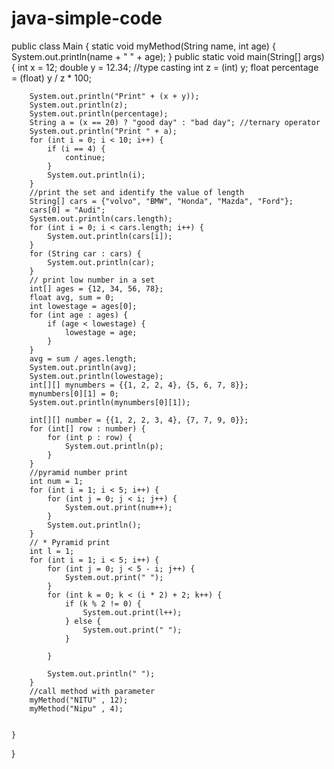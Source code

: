 # java-simple-code

public class Main {
  static void myMethod(String name, int age) {
        System.out.println(name + " " + age);
    }
    public static void main(String[] args) {
        int x = 12;
        double y = 12.34;
        //type casting
        int z = (int) y;
        float percentage = (float) y / z * 100;

        System.out.println("Print" + (x + y));
        System.out.println(z);
        System.out.println(percentage);
        String a = (x == 20) ? "good day" : "bad day"; //ternary operator
        System.out.println("Print " + a);
        for (int i = 0; i < 10; i++) {
            if (i == 4) {
                continue;
            }
            System.out.println(i);
        }
        //print the set and identify the value of length
        String[] cars = {"volvo", "BMW", "Honda", "Mazda", "Ford"};
        cars[0] = "Audi";
        System.out.println(cars.length);
        for (int i = 0; i < cars.length; i++) {
            System.out.println(cars[i]);
        }
        for (String car : cars) {
            System.out.println(car);
        }
        // print low number in a set
        int[] ages = {12, 34, 56, 78};
        float avg, sum = 0;
        int lowestage = ages[0];
        for (int age : ages) {
            if (age < lowestage) {
                lowestage = age;
            }
        }
        avg = sum / ages.length;
        System.out.println(avg);
        System.out.println(lowestage);
        int[][] mynumbers = {{1, 2, 2, 4}, {5, 6, 7, 8}};
        mynumbers[0][1] = 0;
        System.out.println(mynumbers[0][1]);

        int[][] number = {{1, 2, 2, 3, 4}, {7, 7, 9, 0}};
        for (int[] row : number) {
            for (int p : row) {
                System.out.println(p);
            }
        }
        //pyramid number print
        int num = 1;
        for (int i = 1; i < 5; i++) {
            for (int j = 0; j < i; j++) {
                System.out.print(num++);
            }
            System.out.println();
        }
        // * Pyramid print
        int l = 1;
        for (int i = 1; i < 5; i++) {
            for (int j = 0; j < 5 - i; j++) {
                System.out.print(" ");
            }
            for (int k = 0; k < (i * 2) + 2; k++) {
                if (k % 2 != 0) {
                    System.out.print(l++);
                } else {
                    System.out.print(" ");
                }

            }

            System.out.println(" ");
        }
        //call method with parameter
        myMethod("NITU" , 12);
        myMethod("Nipu" , 4);

        
    }
}
